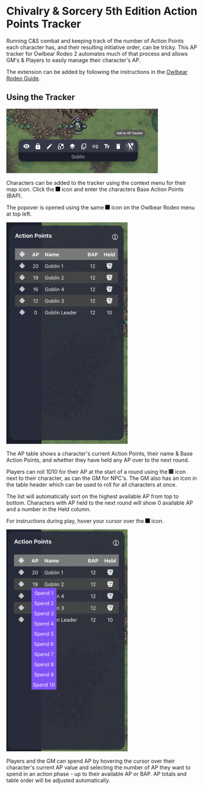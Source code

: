 # Chivalry & Sorcery 5th Edition Action Points Tracker

Running C&S combat and keeping track of the number of Action Points each character has, and their resulting initiative order, can be tricky. This AP tracker for Owlbear Rodeo 2 automates much of that process and allows GM's & Players to easily manage their character's AP.

The extension can be added by following the instructions in the [Owlbear Rodeo Guide](https://extensions.owlbear.rodeo/guide).

## Using the Tracker

<img src="public/screenshot_contextmenu.webp"/>

Characters can be added to the tracker using the context menu for their map icon. Click the <img src="public/swordman.svg" width="12" style="filter:invert(100%)"/> icon and enter the characters Base Action Points (BAP).

The popover is opened using the same <img src="public/swordman.svg" width="12" style="filter:invert(100%)"/> icon on the Owlbear Rodeo menu at top left.

<img src="public/screenshot_popover.webp"/>

The AP table shows a character's current Action Points, their name & Base Action Points, and whether they have held any AP over to the next round.

Players can roll 1D10 for their AP at the start of a round using the <img src="public/d10.svg" width="12" style="filter:invert(80%)"/> icon next to their character, as can the GM for NPC's. The GM also has an icon in the table header which can be used to roll for all characters at once.

The list will automatically sort on the highest available AP from top to bottom. Characters with AP held to the next round will show 0 available AP and a number in the Held column.

For instructions during play, hover your cursor over the <img src="public/info.svg" width="12" style="filter:invert(100%)"/> icon.

<img src="public/screenshot_spending.webp"/>

Players and the GM can spend AP by hovering the cursor over their character's current AP value and selecting the number of AP they want to spend in an action phase - up to their available AP or BAP. AP totals and table order will be adjusted automatically.
